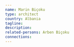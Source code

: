 ```yaml
---
name: Marin Biçoku
type: architect
country: Albania
tagline:
description:
related-persons: Arben Biçoku
connections:
---
```

